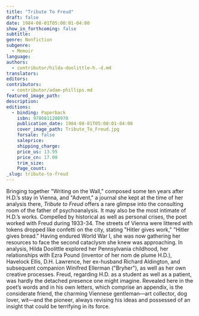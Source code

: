 ```yaml
---
title: "Tribute To Freud"
draft: false
date: 1984-08-01T05:00:01-04:00
show_in_forthcoming: false
subtitle:
genre: Nonfiction
subgenre:
  - Memoir
language:
authors:
  - contributor/hilda-doolittle-h.-d.md
translators:
editors:
contributors:
  - contributor/adam-phillips.md
featured_image_path:
description:
editions:
  - binding: Paperback
    isbn: 9780811208970
    publication_date: 1984-08-01T05:00:01-04:00
    cover_image_path: Tribute_To_Freud.jpg
    forsale: false
    saleprice:
    shipping_charge:
    price_us: 13.95
    price_cn: 17.00
    trim_size:
    Page_count:
_slug: tribute-to-freud
---
```


Bringing together "Writing on the Wall," composed some ten years after H.D.’s stay in Vienna, and "Advent," a journal she kept at the time of her analysis there, _Tribute to Freud_ offers a rare glimpse into the consulting room of the father of psychoanalysis. It may also be the most intimate of H.D.’s works. Compelled by historical as well as personal crises, the poet worked with Freud during 1933-34. The streets of Vienna were littered with tokens dropped like confetti on the city, stating "Hitler gives work," "Hitler gives bread." Having endured World War I, she was now gathering her resources to face the second cataclysm she knew was approaching. In analysis, Hilda Doolittle explored her Pennsylvania childhood, her relationships with Ezra Pound (inventor of her nom de plume H.D.), Havelock Ellis, D.H. Lawrence, her ex-husband Richard Aldington, and subsequent companion Winifred Ellerman ("Bryher"), as well as her own creative processes. Freud, regarding H.D. as a student as well as a patient, was hardly the detached presence one might imagine. Revealed here in the poet’s words and in his own letters, which comprise an appendix, is the considerate friend, the charming Viennese gentleman––art collector, dog lover, wit––and the pioneer, always revising his ideas and possessed of an insight that could be terrifying in its force.

